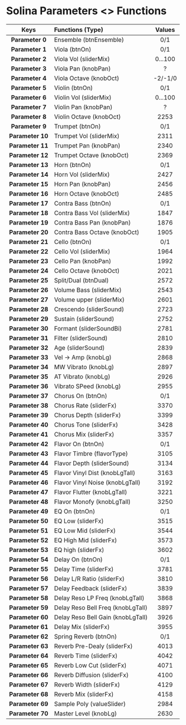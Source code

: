 # Solina Parameters <> Functions

| Keys | Functions (Type)  | Values |
| :---: | :----------------- | :---: |
| **Parameter 0** | Ensemble (btnEnsemble)  | 0/1 |
| **Parameter 1** | Viola (btnOn)  | 0/1 |
| **Parameter 2** | Viola Vol (sliderMix)  | 0...100 |
| **Parameter 3** | Viola Pan (knobPan)  | ? |
| **Parameter 4** | Viola Octave (knobOct)  | -2/-1/0 |
| **Parameter 5** | Violin (btnOn)  | 0/1 |
| **Parameter 6** | Violin Vol (sliderMix)  | 0...100 |
| **Parameter 7** | Violin Pan (knobPan)  | ? |
| **Parameter 8** | Violin Octave (knobOct)  | 2253 |
| **Parameter 9** | Trumpet (btnOn)  | 0/1 |
| **Parameter 10** | Trumpet Vol (sliderMix)  | 2311 |
| **Parameter 11** | Trumpet Pan (knobPan)  | 2340 |
| **Parameter 12** | Trumpet Octave (knobOct)  | 2369 |
| **Parameter 13** | Horn (btnOn)  | 0/1 |
| **Parameter 14** | Horn Vol (sliderMix)  | 2427 |
| **Parameter 15** | Horn Pan (knobPan)  | 2456 |
| **Parameter 16** | Horn Octave (knobOct)  | 2485 |
| **Parameter 17** | Contra Bass (btnOn)  | 0/1 |
| **Parameter 18** | Contra Bass Vol (sliderMix)  | 1847 |
| **Parameter 19** | Contra Bass Pan (knobPan)  | 1876 |
| **Parameter 20** | Contra Bass Octave (knobOct)  | 1905 |
| **Parameter 21** | Cello (btnOn)  | 0/1 |
| **Parameter 22** | Cello Vol (sliderMix)  | 1964 |
| **Parameter 23** | Cello Pan (knobPan)  | 1992 |
| **Parameter 24** | Cello Octave (knobOct)  | 2021 |
| **Parameter 25** | Split/Dual (btnDual)  | 2572 |
| **Parameter 26** | Volume Bass (sliderMix)  | 2543 |
| **Parameter 27** | Volume upper (sliderMix)  | 2601 |
| **Parameter 28** | Crescendo (sliderSound)  | 2723 |
| **Parameter 29** | Sustain (sliderSound)  | 2752 |
| **Parameter 30** | Formant (sliderSoundBi)  | 2781 |
| **Parameter 31** | Filter (sliderSound)  | 2810 |
| **Parameter 32** | Age (sliderSound)  | 2839 |
| **Parameter 33** | Vel -> Amp (knobLg)  | 2868 |
| **Parameter 34** | MW Vibrato (knobLg)  | 2897 |
| **Parameter 35** | AT Vibrato (knobLg)  | 2926 |
| **Parameter 36** | Vibrato SPeed (knobLg)  | 2955 |
| **Parameter 37** | Chorus On (btnOn)  | 0/1 |
| **Parameter 38** | Chorus Rate (sliderFx)  | 3370 |
| **Parameter 39** | Chorus Depth (sliderFx)  | 3399 |
| **Parameter 40** | Chorus Tone (sliderFx)  | 3428 |
| **Parameter 41** | Chorus Mix (sliderFx)  | 3357 |
| **Parameter 42** | Flavor On (btnOn)  | 0/1 |
| **Parameter 43** | Flavor Timbre (flavorType)  | 3105 |
| **Parameter 44** | Flavor Depth (sliderSound)  | 3134 |
| **Parameter 45** | Flavor Vinyl Dist (knobLgTall)  | 3163 |
| **Parameter 46** | Flavor Vinyl Noise (knobLgTall)  | 3192 |
| **Parameter 47** | Flavor Flutter (knobLgTall)  | 3221 |
| **Parameter 48** | Flavor Monofy (knobLgTall)  | 3250 |
| **Parameter 49** | EQ On (btnOn)  | 0/1 |
| **Parameter 50** | EQ Low (sliderFx)  | 3515 |
| **Parameter 51** | EQ Low Mid (sliderFx)  | 3544 |
| **Parameter 52** | EQ High Mid (sliderFx)  | 3573 |
| **Parameter 53** | EQ high (sliderFx)  | 3602 |
| **Parameter 54** | Delay On (btnOn)  | 0/1 |
| **Parameter 55** | Delay Time (sliderFx)  | 3781 |
| **Parameter 56** | Delay L/R Ratio (sliderFx)  | 3810 |
| **Parameter 57** | Delay Feedback (sliderFx)  | 3839 |
| **Parameter 58** | Delay Reso LP Freq (knobLgTall)  | 3868 |
| **Parameter 59** | Delay Reso Bell Freq (knobLgTall)  | 3897 |
| **Parameter 60** | Delay Reso Bell Gain (knobLgTall)  | 3926 |
| **Parameter 61** | Delay Mix (sliderFx)  | 3955 |
| **Parameter 62** | Spring Reverb (btnOn)  | 0/1 |
| **Parameter 63** | Reverb Pre-Dealy (sliderFx)  | 4013 |
| **Parameter 64** | Reverb Time (sliderFx)  | 4042 |
| **Parameter 65** | Reverb Low Cut (sliderFx)  | 4071 |
| **Parameter 66** | Reverb Diffusion (sliderFx)  | 4100 |
| **Parameter 67** | Reverb Width (sliderFx)  | 4129 |
| **Parameter 68** | Reverb Mix (sliderFx)  | 4158 |
| **Parameter 69** | Sample Poly (valueSlider)  | 2984 |
| **Parameter 70** | Master Level (knobLg)  | 2630 |
